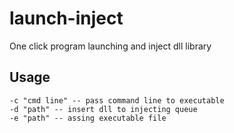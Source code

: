 # launch-inject

One click program launching and inject dll library

## Usage

```
-c "cmd line" -- pass command line to executable
-d "path" -- insert dll to injecting queue
-e "path" -- assing executable file
```